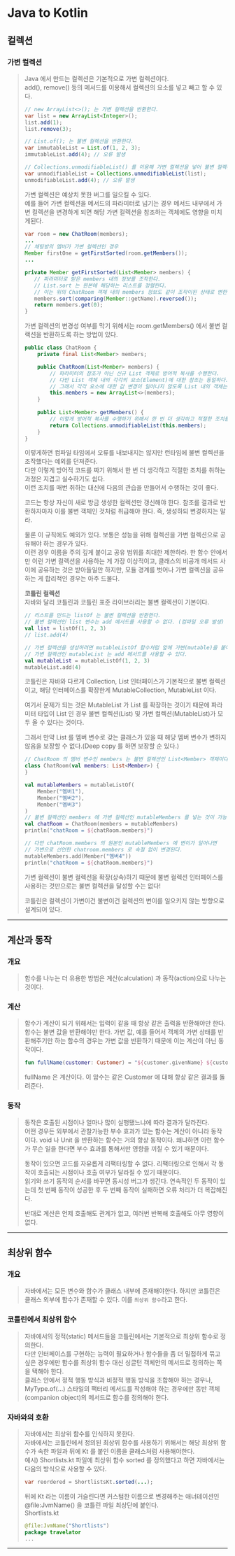 # Java to Kotlin

## 컬렉션
### 가변 컬렉션
> Java 에서 만드는 컬렉션은 기본적으로 가변 컬렉션이다.  
> add(), remove() 등의 메서드를 이용해서 컬렉션의 요소를 넣고 빼고 할 수 있다.
> ```java
> // new ArrayList<>(); 는 가변 컬렉션을 반환한다.
> var list = new ArrayList<Integer>();
> list.add(1);
> list.remove(3);
> 
> // List.of(); 는 불변 컬렉션을 반환한다.
> var immutableList = List.of(1, 2, 3);
> immutableList.add(4); // 오류 발생
> 
> // Collections.unmodifiableList() 를 이용해 가변 컬렉션을 넣어 불변 컬렉션을 반환한다.
> var unmodifiableList = Collections.unmodifiableList(list);
> unmodifiableList.add(4); // 오류 발생
> ```
> 
> 가변 컬렉션은 예상치 못한 버그를 일으킬 수 있다.  
> 예를 들어 가변 컬렉션을 메서드의 파라미터로 넘기는 경우 메서드 내부에서 가변 컬렉션을 변경하게 되면 해당 가변 컬렉션을 참조하는 객체에도 영향을
> 미치게된다. 
> ```java
> var room = new ChatRoom(members);
> ...
> // 채팅방의 멤버가 가변 컬렉션인 경우
> Member firstOne = getFirstSorted(room.getMembers());
> ...
> 
> private Member getFirstSorted(List<Member> members) {
>    // 파라미터로 받은 members 내의 정보를 조작한다.
>    // List.sort 는 원본에 해당하는 리스트를 정렬한다.
>    // 이는 위의 ChatRoom 객체 내의 members 정보도 같이 조작이된 상태로 변한 것을 의미한다.
>    members.sort(comparing(Member::getName).reversed());
>    return members.get(0);
> } 
> ```
> 
> 가변 컬렉션의 변경성 여부를 막기 위해서는 room.getMembers() 에서 불변 컬랙션을 반환하도록 하는 방법이 있다.
> ```java
> public class ChatRoom {
>     private final List<Member> members;
> 
>     public ChatRoom(List<Member> members) {
>         // 파라미터의 참조가 아닌 신규 List 객체로 방어적 복사를 수행한다.
>         // 다만 List 객체 내의 각각의 요소(Element)에 대한 참조는 동일하다.
>         // 그래서 각각 요소에 대한 값 변경이 일어나지 않도록 List 내의 객체는 불변 객체를 사용하는 것이 부수 효과(Side effect)를 줄일 수 있다.
>         this.members = new ArrayList<>(members);
>     }
>   
>     public List<Member> getMembers() {
>         // 이렇게 방어적 복사를 수행하기 위해서 한 번 더 생각하고 적절한 조치를 취하는 과정은 지겹고 실수하기도 쉽다.
>         return Collections.unmodifiableList(this.members);
>     }
> }
> ```
> 이렇게하면 컴파일 타임에서 오류를 내보내지는 않지만 런타임에 불변 컬렉션을 조작했다는 예외를 던져준다.  
> 다만 이렇게 방어적 코드를 짜기 위해서 한 번 더 생각하고 적절한 조치를 취하는 과정은 지겹고 실수하기도 쉽다.  
> 이런 조치를 매번 취하는 대신에 다음의 관습을 만들어서 수행하는 것이 좋다.  
> 
> 코드는 항상 자신이 새로 방금 생성한 컬렉션만 갱신해야 한다. 참조를 결과로 반환하자마자 이를 불변 객체인 것처럼 취급해야 한다.
> 즉, 생성하되 변경하지는 말라.
> 
> 물론 이 규칙에도 예외가 있다. 보통은 성능을 위해 컬렉션을 가변 컬렉션으로 공유해야 하는 경우가 있다.  
> 이런 경우 이름을 주의 깊게 붙이고 공유 범위를 최대한 제한하라. 한 함수 안에서만 이런 가변 컬렉션을 사용하는 게 가장 이상적이고, 
> 클래스의 비공개 메서드 사이에 공유하는 것은 받아들일만 하지만, 모듈 경계를 벗어나 가변 컬렉션을 공유하는 게 합리적인 경우는 아주 드물다.
> 
> **코틀린 컬렉션**  
> 자바와 달리 코틀린과 코틀린 표준 라이브러리는 불변 컬렉션이 기본이다.  
> ```kotlin
> // 리스트를 만드는 listOf 는 불변 컬렉션을 반환한다.
> // 불변 컬렉션인 list 변수는 add 메서드를 사용할 수 없다. (컴파일 오류 발생)
> val list = listOf(1, 2, 3)
> // list.add(4)
> 
> // 가변 컬렉션을 생성하려면 mutableListOf 함수처럼 앞에 가변(mutable)을 붙여줘야한다.
> // 가변 컬렉션인 mutableList 는 add 메서드를 사용할 수 있다. 
> val mutableList = mutableListOf(1, 2, 3)
> mutableList.add(4)
> ```
> 
> 코틀린은 자바와 다르게 Collection<E>, List<E> 인터페이스가 기본적으로 불변 컬렉션이고, 해당 인터페이스를 확장한게
> MutableCollection<E>, MutableList<E> 이다.  
> 
> 여기서 문제가 되는 것은 MutableList<E> 가 List<E> 를 확장하는 것이기 때문에 파라미터 타입이 List<E> 인 경우 
> 불변 컬렉션(List<E>) 및 가변 컬렉션(MutableList<E>)가 모두 올 수 있다는 것이다.  
> 
> 그래서 만약 List<E> 를 멤버 변수로 갖는 클래스가 있을 때 해당 멤버 변수가 변하지 않음을 보장할 수 없다.(Deep copy 를 하면 보장할 순 있다.)
> ```kotlin
> // ChatRoom 의 멤버 변수인 members 는 불변 컬렉션인 List<Member> 객체이다.
> class ChatRoom(val members: List<Member>) {
> }
> 
> val mutableMembers = mutableListOf(
>     Member("멤버1"),
>     Member("멤버2"),
>     Member("멤버3")
> )
> // 불변 컬렉션인 members 에 가변 컬렉션인 mutableMembers 를 넣는 것이 가능하다.
> val chatRoom = ChatRoom(members = mutableMembers)
> println("chatRoom = ${chatRoom.members}")
>
> // 다만 chatRoom.members 의 원본인 mutableMembers 에 변이가 일어나면 
> // 가변으로 선언한 chatroom.members 로 속절 없이 변경된다. 
> mutableMembers.add(Member("멤버4"))
> println("chatRoom = ${chatRoom.members}")
> ```
> 가변 컬렉션이 불변 컬렉션을 확장(상속)하기 때문에 불변 컬렉션 인터페이스를 사용하는 것만으로는 불변 컬렉션을 달성할 수는 없다!
> 
> 코틀린은 컬렉션이 가변이건 불변이건 컬렉션의 변이를 일으키지 않는 방향으로 설계되어 있다.

---

## 계산과 동작
### 개요
> 함수를 나누는 더 유용한 방법은 계산(calculation) 과 동작(action)으로 나누는 것이다.

### 계산
> 함수가 계산이 되기 위해서는 입력이 같을 때 항상 같은 출력을 반환해야만 한다.
> 함수는 불변 값을 반환해야만 한다. 가변 값, 예를 들어서 객체의 가변 상태를 반환해주기만 하는 함수의 경우는 가변 값을 반환하기 때문에
> 이는 계산이 아닌 동작이다.  
> ```kotlin
> fun fullName(customer: Customer) = "${customer.givenName} ${customer.familyName}"
> ```
> fullName 은 계산이다. 이 암수는 같은 Customer 에 대해 항상 같은 결과를 돌려준다.  

### 동작
> 동작은 호출된 시점이나 얼마나 많이 실행됐느냐에 따라 결과가 달라진다.  
> 어떤 경우든 외부에서 관찰가능한 부수 효과가 있는 함수는 계산이 아니라 동작이다.
> void 나 Unit 을 반환하는 함수는 거의 항상 동작이다. 왜냐하면 이런 함수가 무슨 일을 한다면 부수 효과를 통해서만 영향을 끼칠 수 있기
> 때문이다. 
> 
> 동작이 있으면 코드를 자유롭게 리팩터링할 수 없다. 리팩터링으로 인해서 각 동작이 호출되는 시점이나 호출 여부가 달라질 수 있기 때문이다.  
> 읽기와 쓰기 동작의 순서를 바꾸면 동시성 버그가 생긴다. 연속적인 두 동작이 있는데 첫 번째 동작이 성공한 후 두 번째 동작이 실패하면 오류 처리가
> 더 복잡해진다.  
> 
> 반대로 계산은 언제 호출해도 관계가 없고, 여러번 반복해 호출해도 아무 영향이 없다. 

---

## 최상위 함수
### 개요
> 자바에서는 모든 변수와 함수가 클래스 내부에 존재해야한다. 하지만 코틀린은 클래스 외부에 함수가 존재할 수 있다. 이를 `최상위 함수`라고 한다.

### 코틀린에서 최상위 함수
> 자바에서의 정적(static) 메서드들을 코틀린에서는 기본적으로 최상위 함수로 정의한다.  
> 다만 인터페이스를 구현하는 능력이 필요하거나 함수들을 좀 더 밀접하게 묶고 싶은 경우에만 함수를 최상위 함수 대신 싱글턴 객체안의
> 메서드로 정의하는 쪽을 택해야 한다.  
> 클래스 안에서 정적 행동 방식과 비정적 행동 방식을 조합해야 하는 경우나, MyType.of(...) 스타일의 팩터리 메서드를 작성해야 하는
> 경우에만 동반 객체(companion object)의 메서드로 함수를 정의해야 한다.  

### 자바와의 호환
> 자바에서는 최상위 함수를 인식하지 못한다.  
> 자바에서는 코틀린에서 정의된 최상위 함수를 사용하기 위해서는 해당 최상위 함수가 속한 파일과 뒤에 Kt 를 붙인 이름을 클래스처럼 사용해야한다.  
> 예시) Shortlists.kt 파일에 최상위 함수 sorted 를 정의했다고 하면 자바에서는 다음의 방식으로 사용할 수 있다.  
> ```java
> var reordered = ShortlistsKt.sorted(...);
> ```
> 
> 뒤에 Kt 라는 이름이 거슬린다면 커스텀한 이름으로 변경해주는 애너테이션인 @file:JvmName() 을 코틀린 파일 최상단에 붙인다.  
> Shortlists.kt
> ```kotlin
> @file:JvmName("Shortlists")
> package travelator
> ...
> ```

---

